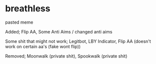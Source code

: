 # breathless
pasted meme


Added;
Flip AA,
Some Anti Aims / changed anti aims


Some shit that might not work;
Legitbot,
LBY Indicator,
Flip AA (doesn't work on certain aa's (fake wont flip))

Removed;
Moonwalk (private shit),
Spookwalk (private shit)
